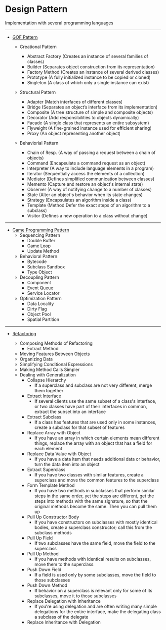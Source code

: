 # Design Pattern

Implementation with several programming languages

---

- [GOF Pattern](http://www.dofactory.com/net/design-patterns)
  
  - Creational Pattern
    - Abstract Factory	(Creates an instance of several families of classes)
    - Builder	(Separates object construction from its representation)
    - Factory Method	(Creates an instance of several derived classes)
    - Prototype	(A fully initialized instance to be copied or cloned)
    - Singleton	(A class of which only a single instance can exist)    

  - Structural Pattern
    - Adapter	(Match interfaces of different classes)
    - Bridge	(Separates an object’s interface from its implementation)
    - Composite	(A tree structure of simple and composite objects)
    - Decorator	(Add responsibilities to objects dynamically)
    - Facade	(A single class that represents an entire subsystem)
    - Flyweight	(A fine-grained instance used for efficient sharing)
    - Proxy	(An object representing another object)
  
  - Behaviorial Pattern
    - Chain of Resp.	(A way of passing a request between a chain of objects)
    - Command	(Encapsulate a command request as an object)
    - Interpreter	(A way to include language elements in a program)
    - Iterator	(Sequentially access the elements of a collection)
    - Mediator	(Defines simplified communication between classes)
    - Memento	(Capture and restore an object's internal state)
    - Observer	(A way of notifying change to a number of classes)
    - State	(Alter an object's behavior when its state changes)
    - Strategy	(Encapsulates an algorithm inside a class)
    - Template (Method	Defer the exact steps of an algorithm to a subclass)
    - Visitor	(Defines a new operation to a class without change)
    
---  

- [Game Programming Pattern](http://gameprogrammingpatterns.com/contents.html)
  - Sequencing Pattern
    - Double Buffer
    - Game Loop
    - Update Method
  - Behavioral Pattern
    - Bytecode
    - Subclass Sandbox
    - Type Object
  - Decoupling Pattern
    - Component
    - Event Queue
    - Service Locator
  - Optimization Pattern
    - Data Locality
    - Dirty Flag
    - Object Pool
    - Spatial Partition

---

- [Refactoring](https://sourcemaking.com/refactoring)

  - Composing Methods of Refactoring
    - Extract Method
  - Moving Features Between Objects
  - Organizing Data
  - Simplifying Conditional Expressions
  - Making Method Calls Simpler
  - Dealing with Generalization
    - Collapse Hierarchy
      - If a superclass and subclass are not very different, merge them together
    - Extract Interface
      - If several clients use the same subset of a class's interface, or two classes have part of their interfaces in common, extract the subset into an interface 
    - Extract Subclass
      - If a class has features that are used only in some instances, create a subclass for that subset of features 
    - Replace Array with Object
      - If you have an array in which certain elements mean different things, replace the array with an object that has a field for each element 
    - Replace Data Value with Object
      - If you have a data item that needs additional data or behavior, turn the data item into an object 
    - Extract Superclass
      - If you have two classes with similar features, create a superclass and move the common features to the superclass 
    - Form Template Method
      - If you have two methods in subclasses that perform similar steps in the same order, yet the steps are different, get the steps into methods with the same signature, so that the original methods become the same. Then you can pull them up 
    - Pull Up Constructor Body
      - If you have constructors on subclasses with mostly identical bodies, create a superclass constructor; call this from the subclass methods 
    - Pull Up Field
      - If two subclasses have the same field, move the field to the superclass 
    - Pull Up Method
      - If you have methods with identical results on subclasses, move them to the superclass 
    - Push Down Field
      - If a field is used only by some subclasses, move the field to those subclasses 
    - Push Down Method
      - If behavior on a superclass is relevant only for some of its subclasses, move it to those subclasses 
    - Replace Delegation with Inheritance
      - If you're using delegation and are often writing many simple delegations for the entire interface, make the delegating class a subclass of the delegate 
    - Replace Inheritance with Delegation